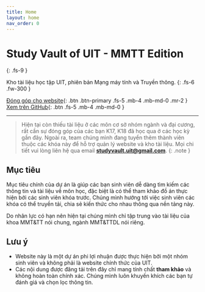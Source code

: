 ```yaml
---
title: Home
layout: home
nav_order: 0
---
```


# **Study Vault of UIT - MMTT Edition**
{: .fs-9 }

Kho tài liệu học tập UIT, phiên bản Mạng máy tính và Truyền thông.
{: .fs-6 .fw-300 }

[Đóng góp cho website](https://svuit.github.io/mmtt/docs/contribute){: .btn .btn-primary .fs-5 .mb-4 .mb-md-0 .mr-2 }
[Xem trên GitHub](https://github.com/SVUIT/mmtt){: .btn .fs-5 .mb-4 .mb-md-0 }

---


> Hiện tại còn thiếu tài liệu ở các môn cơ sở nhóm ngành và đại cương, rất cần sự đóng góp của các bạn K17, K18 đã học qua ở các học kỳ gần đây. Ngoài ra, team chúng mình đang tuyển thêm thành viên thuộc các khóa này để hỗ trợ quản lý website và kho tài liệu. Mọi chi tiết vui lòng liên hệ qua email **studyvault.uit@gmail.com**.
{: .note }


## Mục tiêu

Mục tiêu chính của dự án là giúp các bạn sinh viên dễ dàng tìm kiếm các thông tin và tài liệu về môn học, đặc biệt là có thể tham khảo đồ án thực hiện bởi các sinh viên khóa trước. Chúng mình hướng tới việc sinh viên các khóa có thể truyền tải, chia sẻ kiến thức cho nhau thông qua nền tảng này.

Do nhân lực có hạn nên hiện tại chúng mình chỉ tập trung vào tài liệu của khoa MMT&TT nói chung, ngành MMT&TTDL nói riêng.

## Lưu ý

- Website này là một dự án phi lợi nhuận được thực hiện bởi một nhóm sinh viên và không phải là website chính thức của UIT.
- Các nội dung được đăng tải trên đây chỉ mang tính chất **tham khảo** và không hoàn toàn chính xác. Chúng mình luôn khuyến khích các bạn tự đánh giá và chọn lọc thông tin.



